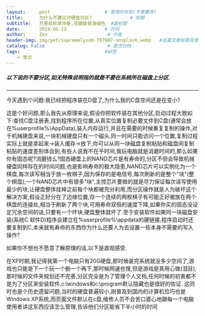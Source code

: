 ```yaml
---
layout:     post                    # 使用的布局(不需要改)
title:      为什么不建议对硬盘分区?              # 标题
subtitle:   万里悲秋常作客,双键能使溴褪色  #副标题
date:       2019-05-23              # 时间
author:     Zen                      # 作者
header-img: img/pet/supremelysab-787607-unsplash.webp   #这篇文章标题背景图片
catalog: False                       # 是否归档
tags:                               #标签
    - 常识
---
```

##### 以下说的不要分区,如无特殊说明指的就是不要在系统所在磁盘上分区.
----
今天遇到个问题:我已经把程序装在D盘了,为什么我的C盘空间还是在变小?

这是个好问题,那么我先从原理来说,假设你把软件装在其他分区,启动过程大致如下:查找C盘注册表,找到程序所在位置,从真实位置复制必要文件到C盘(通常会放在%userprofile%\AppData),装入内存运行,并且在需要的时候重复复制的操作,对于机械硬盘来说,一块机械硬盘只有一个磁头,同一时间只能访问一个位置,复制过程实际上就是拿起来->装入缓存->放下,你可以从同一块磁盘复制粘贴和磁盘间复制粘贴的速度差别体会到,有些人说我不在乎时间,我玩电脑就是消磨时间的,那么如果你有固态呢?消磨钱么?固态硬盘上的NAND芯片是有寿命的,分区不但会导致机械硬盘同样存在的时间问题,也是影响寿命的极大隐患,NAND芯片可以实例化为一个棋盘,每次读写相当于放一枚棋子,因为保存的是电信号,每次刷新的是整个"块"(整个棋盘),一个NAND芯片中有很多"块",主控芯片要做的就是尽力保证每次读写使用最少的块,让硬盘整体挂掉之前每个块都被充分利用,而分区操作就是人为破坏这个解决方案,假设正好分在了边缘位置,存一个连续的两枚棋子有可能正好被放在两个棋盘的连接处,相当于刷新了两个块,可用寿命双倍的速度下降,如果你买的固态没设定冗余空间的话,只要有一个坏块,硬盘整体就坏了.至于安装软件如果同一块磁盘安装(系统C 软件D)程序会建立在%userprofile%\appdata的硬链接,程序启动时还要复制到C,本来就有寿命的东西你为什么还要人为去设置一些本身不需要的写入操作?

如果你不想也不愿意了解原理的话,以下是直观感受.

在XP时期,我记得我第一个电脑只有20G硬盘,那时候装完系统就没多少空间了,游戏也只能是下一个玩一个删一个再下,那时候网速也慢,但是游戏是真用心做(泪目),那时候的文件夹规划还不完善,分区完全是为了管理个人文档,任何时候的初衷都不是为了分区来安装软件,c:\windows和c:\program默认隐藏也是很好的佐证.
这同时也是个历史遗留问题,当时的硬盘普遍较小,刚普及到国内的计算机恰巧也是Windows XP系统,而页面文件默认在c盘,维修人员不会苦口婆心地跟每一个电脑使用者讲这东西应该怎么管理,告诉他们分区能省下半小时的时间
